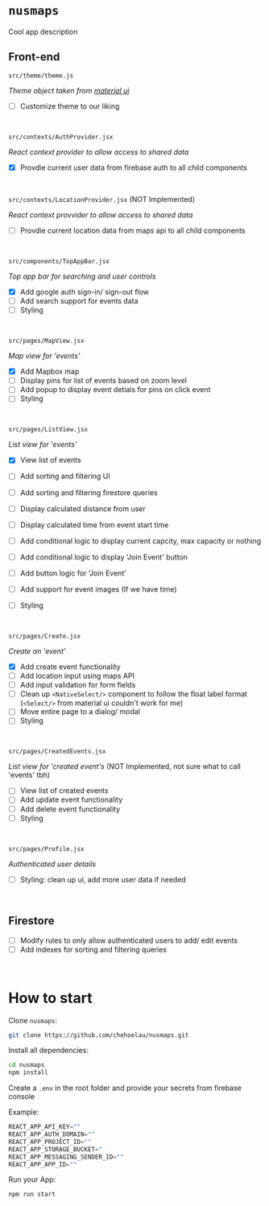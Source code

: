 # `nusmaps`
Cool app description

## Front-end

`src/theme/theme.js`

_Theme object taken from [material ui](https://mui.com/material-ui/customization/default-theme/#main-content)_
- [ ] Customize theme to our liking

<br/>

`src/contexts/AuthProvider.jsx`

_React context provider to allow access to shared data_
- [x] Provdie current user data from firebase auth to all child components 

<br/>

`src/contexts/LocationProvider.jsx` (NOT Implemented)

_React context provvider to allow access to shared data_ 
- [ ] Provdie current location data from maps api to all child components 

<br/>

`src/components/TopAppBar.jsx` 

_Top app bar for searching and user controls_
- [x] Add google auth sign-in/ sign-out flow
- [ ] Add search support for events data
- [ ] Styling

<br/>

`src/pages/MapView.jsx` 

_Map view for 'events'_
- [x] Add Mapbox map
- [ ] Display pins for list of events based on zoom level
- [ ] Add popup to display event detials for pins on click event 
- [ ] Styling

<br/>

`src/pages/ListView.jsx` 
 
 _List view for 'events'_
- [x] View list of events
- [ ] Add sorting and filtering UI
- [ ] Add sorting and filtering firestore queries
- [ ] Display calculated distance from user 
- [ ] Display calculated time from event start time 
- [ ] Add conditional logic to display current capcity, max capacity or nothing
- [ ] Add conditional logic to display 'Join Event' button 
- [ ] Add button logic for 'Join Event' 
- [ ] Add support for event images (If we have time) 
- [ ] Styling


<br/>

`src/pages/Create.jsx` 

_Create an 'event'_
- [x] Add create event functionality 
- [ ] Add location input using maps API
- [ ] Add input validation for form fields
- [ ] Clean up `<NativeSelect/>` component to follow the float label format (`<Select/>` from material ui couldn't work for me) 
- [ ] Move entire page to a dialog/ modal
- [ ] Styling

<br/>

`src/pages/CreatedEvents.jsx` 

_List view for 'created event's_ (NOT Implemented, not sure what to call 'events' tbh)
- [ ] View list of created events 
- [ ] Add update event functionality 
- [ ] Add delete event functionality 
- [ ] Styling

<br/>

`src/pages/Profile.jsx`

_Authenticated user details_
- [ ] Styling: clean up ui, add more user data if needed 

<br/>

## Firestore
- [ ] Modify rules to only allow authenticated users to add/ edit events 
- [ ] Add indexes for sorting and filtering queries   

<br/>

# How to start

Clone `nusmaps`:

```sh
git clone https://github.com/chehoelau/nusmaps.git
```

Install all dependencies:

```sh
cd nusmaps
npm install
```

Create a `.env` in the root folder and provide your secrets from firebase console 

Example:

```jsx
REACT_APP_API_KEY=""
REACT_APP_AUTH_DOMAIN=""
REACT_APP_PROJECT_ID=""
REACT_APP_STORAGE_BUCKET="
REACT_APP_MESSAGING_SENDER_ID=""
REACT_APP_APP_ID=""
```

Run your App:

```sh
npm run start
```

